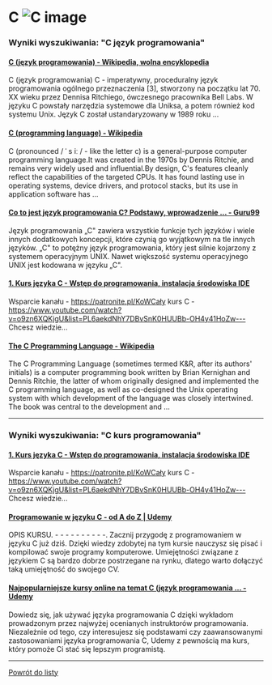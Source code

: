 # C ![C image](https://www.tiobe.com/wp-content/themes/tiobe/tiobe-index/images/C.png)

### Wyniki wyszukiwania: "C język programowania" 

#### [C (język programowania) - Wikipedia, wolna encyklopedia](https://pl.wikipedia.org/wiki/C_(język_programowania)) 

 C (język programowania) C - imperatywny, proceduralny język programowania ogólnego przeznaczenia [3], stworzony na początku lat 70. XX wieku przez Dennisa Ritchiego, ówczesnego pracownika Bell Labs. W języku C powstały narzędzia systemowe dla Uniksa, a potem również kod systemu Unix. Język C został ustandaryzowany w 1989 roku ...


#### [C (programming language) - Wikipedia](https://en.wikipedia.org/wiki/C_(programming_language)) 

 C (pronounced / ˈ s iː / - like the letter c) is a general-purpose computer programming language.It was created in the 1970s by Dennis Ritchie, and remains very widely used and influential.By design, C's features cleanly reflect the capabilities of the targeted CPUs. It has found lasting use in operating systems, device drivers, and protocol stacks, but its use in application software has ...


#### [Co to jest język programowania C? Podstawy, wprowadzenie ... - Guru99](https://www.guru99.com/pl/c-programming-language.html) 

 Język programowania „C" zawiera wszystkie funkcje tych języków i wiele innych dodatkowych koncepcji, które czynią go wyjątkowym na tle innych języków. „C" to potężny język programowania, który jest silnie kojarzony z systemem operacyjnym UNIX. Nawet większość systemu operacyjnego UNIX jest kodowana w języku „C".


#### [1. Kurs języka C - Wstęp do programowania, instalacja środowiska IDE](https://www.youtube.com/watch?v=o9zn6XQKjgU) 

 Wsparcie kanału - https://patronite.pl/KoWCały kurs C - https://www.youtube.com/watch?v=o9zn6XQKjgU&list=PL6aekdNhY7DBvSnK0HUUBb-OH4y41HoZw--- Chcesz wiedzie...


#### [The C Programming Language - Wikipedia](https://en.wikipedia.org/wiki/The_C_Programming_Language) 

 The C Programming Language (sometimes termed K&R, after its authors' initials) is a computer programming book written by Brian Kernighan and Dennis Ritchie, the latter of whom originally designed and implemented the C programming language, as well as co-designed the Unix operating system with which development of the language was closely intertwined. The book was central to the development and ...




---

### Wyniki wyszukiwania: "C kurs programowania" 

#### [1. Kurs języka C - Wstęp do programowania, instalacja środowiska IDE](https://www.youtube.com/watch?v=o9zn6XQKjgU) 

 Wsparcie kanału - https://patronite.pl/KoWCały kurs C - https://www.youtube.com/watch?v=o9zn6XQKjgU&list=PL6aekdNhY7DBvSnK0HUUBb-OH4y41HoZw--- Chcesz wiedzie...


#### [Programowanie w języku C - od A do Z | Udemy](https://www.udemy.com/course/programowanie-w-jezyku-c/) 

 OPIS KURSU. - - - - - - - - - -. Zacznij przygodę z programowaniem w języku C już dziś. Dzięki wiedzy zdobytej na tym kursie nauczysz się pisać i kompilować swoje programy komputerowe. Umiejętności związane z językiem C są bardzo dobrze postrzegane na rynku, dlatego warto dołączyć taką umiejętność do swojego CV.


#### [Najpopularniejsze kursy online na temat C (język programowania ... - Udemy](https://www.udemy.com/pl/topic/c-programming/) 

 Dowiedz się, jak używać języka programowania C dzięki wykładom prowadzonym przez najwyżej ocenianych instruktorów programowania. Niezależnie od tego, czy interesujesz się podstawami czy zaawansowanymi zastosowaniami języka programowania C, Udemy z pewnością ma kurs, który pomoże Ci stać się lepszym programistą.




---

 [Powrót do listy](/home/mhz/Dokumenty/studia/sem4/awww/lab1/website/top20.md)